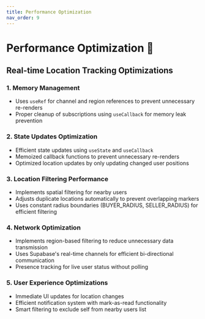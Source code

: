 ```yaml
---
title: Performance Optimization
nav_order: 9
---
```


# Performance Optimization 🚀

## **Real-time Location Tracking Optimizations**

### 1. Memory Management

- Uses `useRef` for channel and region references to prevent unnecessary re-renders
- Proper cleanup of subscriptions using `useCallback` for memory leak prevention

### 2. State Updates Optimization

- Efficient state updates using `useState` and `useCallback`
- Memoized callback functions to prevent unnecessary re-renders
- Optimized location updates by only updating changed user positions

### 3. Location Filtering Performance

- Implements spatial filtering for nearby users
- Adjusts duplicate locations automatically to prevent overlapping markers
- Uses constant radius boundaries (BUYER_RADIUS, SELLER_RADIUS) for efficient filtering

### 4. Network Optimization

- Implements region-based filtering to reduce unnecessary data transmission
- Uses Supabase's real-time channels for efficient bi-directional communication
- Presence tracking for live user status without polling

### 5. User Experience Optimizations

- Immediate UI updates for location changes
- Efficient notification system with mark-as-read functionality
- Smart filtering to exclude self from nearby users list
